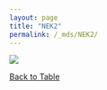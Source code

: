 ```yaml
---
layout: page
title: "NEK2"
permalink: /_mds/NEK2/
---
```


![](../../algns0/5HSAA071502_aln_report.png?raw=true)

[Back to Table](../../display)